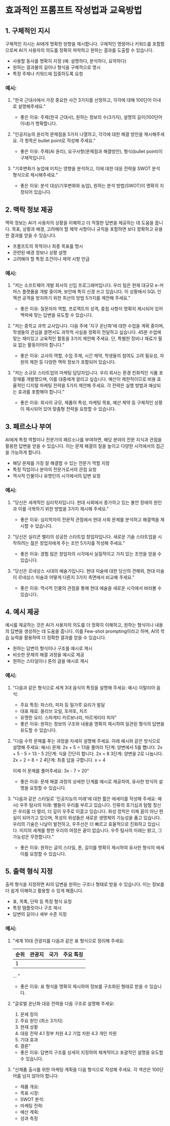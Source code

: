 # 효과적인 프롬프트 작성법과 교육방법

## 1. 구체적인 지시

구체적인 지시는 AI에게 명확한 방향을 제시합니다. 구체적인 명령어나 키워드를 포함함으로써 AI가 사용자의 의도를 정확히 파악하고 원하는 결과를 도출할 수 있습니다.

- 사용할 동사를 명확히 지정 (예: 설명하다, 분석하다, 요약하다)
- 원하는 결과물의 길이나 형식을 구체적으로 명시
- 특정 주제나 키워드에 집중하도록 요청

### 예시:

1. "한국 근대사에서 가장 중요한 사건 3가지를 선정하고, 각각에 대해 100단어 이내로 설명해주세요."
   - 좋은 이유: 주제(한국 근대사), 원하는 정보의 수(3가지), 설명의 길이(100단어 이내)가 명확합니다.

2. "인공지능의 윤리적 문제점을 5가지 나열하고, 각각에 대한 해결 방안을 제시해주세요. 각 항목은 bullet point로 작성해 주세요."
   - 좋은 이유: 주제(AI 윤리), 요구사항(문제점과 해결방안), 형식(bullet point)이 구체적입니다.

3. "기후변화가 농업에 미치는 영향을 분석하고, 이에 대한 대응 전략을 SWOT 분석 형식으로 제시해주세요."
   - 좋은 이유: 분석 대상(기후변화와 농업), 원하는 분석 방법(SWOT)이 명확히 지정되어 있습니다.

## 2. 맥락 정보 제공

맥락 정보는 AI가 사용자의 상황을 이해하고 더 적절한 답변을 제공하는 데 도움을 줍니다. 목표, 상황과 배경, 고려해야 할 제약 사항이나 규칙을 포함하면 보다 정확하고 유용한 결과를 얻을 수 있습니다.

- 프롬프트의 목적이나 최종 목표를 명시
- 관련된 배경 정보나 상황 설명
- 고려해야 할 특정 조건이나 제약 사항 언급

### 예시:

1. "저는 소프트웨어 개발 회사의 신입 프로그래머입니다. 우리 팀은 현재 대규모 e-커머스 플랫폼을 개발 중이며, 보안에 특히 신경 쓰고 있습니다. 이 상황에서 SQL 인젝션 공격을 방지하기 위한 최선의 방법 5가지를 제안해 주세요."
   - 좋은 이유: 질문자의 역할, 프로젝트의 성격, 중점 사항이 명확히 제시되어 있어 맥락에 맞는 답변을 유도할 수 있습니다.

2. "저는 중학교 과학 교사입니다. 다음 주에 '지구 온난화'에 대한 수업을 계획 중이며, 학생들의 관심을 끌면서도 과학적 사실을 정확히 전달하고 싶습니다. 45분 수업에 맞는 재미있고 교육적인 활동을 3가지 제안해 주세요. 단, 특별한 장비나 재료가 필요 없는 활동이어야 합니다."
   - 좋은 이유: 교사의 역할, 수업 주제, 시간 제약, 학생들의 참여도 고려 필요성, 자원의 제한 등 다양한 맥락 정보가 포함되어 있습니다.

3. "저는 소규모 스타트업의 마케팅 담당자입니다. 우리 회사는 환경 친화적인 식품 포장재를 개발했으며, 이를 대중에게 알리고 싶습니다. 예산이 제한적이므로 비용 효율적인 디지털 마케팅 전략을 5가지 제안해 주세요. 각 전략은 실행 방법과 예상되는 효과를 포함해야 합니다."
   - 좋은 이유: 회사의 규모, 제품의 특성, 마케팅 목표, 예산 제약 등 구체적인 상황이 제시되어 있어 맞춤형 전략을 요청할 수 있습니다.

## 3. 페르소나 부여

AI에게 특정 역할이나 전문가의 페르소나를 부여하면, 해당 분야의 전문 지식과 관점을 활용한 답변을 얻을 수 있습니다. 이는 문제 해결의 질을 높이고 다양한 시각에서의 접근을 가능하게 합니다.

- 해당 문제를 가장 잘 해결할 수 있는 전문가 역할 지정
- 특정 직업이나 분야의 전문가로서의 관점 요청
- 역사적 인물이나 유명인의 시각에서의 답변 요청

### 예시:

1. "당신은 세계적인 심리학자입니다. 현대 사회에서 증가하고 있는 불안 장애의 원인과 이를 극복하기 위한 방법을 3가지 제시해 주세요."
   - 좋은 이유: 심리학자의 전문적 관점에서 현대 사회 문제를 분석하고 해결책을 제시할 수 있습니다.

2. "당신은 실리콘 밸리의 성공한 스타트업 창업자입니다. 새로운 기술 스타트업을 시작하려는 젊은 창업자에게 주는 조언 5가지를 작성해 주세요."
   - 좋은 이유: 경험 많은 창업자의 시각에서 실질적이고 가치 있는 조언을 얻을 수 있습니다.

3. "당신은 르네상스 시대의 예술가입니다. 현대 미술에 대한 당신의 견해와, 현대 미술이 르네상스 미술과 어떻게 다른지 3가지 측면에서 비교해 주세요."
   - 좋은 이유: 역사적 인물의 관점을 통해 현대 예술을 새로운 시각에서 바라볼 수 있습니다.

## 4. 예시 제공

예시를 제공하는 것은 AI가 사용자의 의도를 더 정확히 이해하고, 원하는 형식이나 내용의 답변을 생성하는 데 도움을 줍니다. 이를 Few-shot prompting이라고 하며, AI의 학습 능력을 활용하여 더 정확한 결과를 얻을 수 있습니다.

- 원하는 답변의 형식이나 구조를 예시로 제시
- 비슷한 문제의 해결 과정을 예시로 제공
- 원하는 스타일이나 톤의 글을 예시로 제시

### 예시:

1. "다음과 같은 형식으로 세계 3대 음식의 특징을 설명해 주세요:
   예시) 이탈리아 음식:
   - 주요 특징: 파스타, 피자 등 밀가루 요리가 발달
   - 대표 재료: 올리브 오일, 토마토, 치즈
   - 유명한 요리: 스파게티 카르보나라, 마르게리타 피자"
   - 좋은 이유: 원하는 정보의 구조와 내용을 명확히 제시하여 일관된 형식의 답변을 유도할 수 있습니다.

2. "다음 수학 문제를 푸는 과정을 자세히 설명해 주세요. 아래 예시와 같은 방식으로 설명해 주세요:
   예시) 문제: 2x + 5 = 13을 풀어라
   1단계: 양변에서 5를 뺍니다. 2x + 5 - 5 = 13 - 5
   2단계: 식을 간단히 합니다. 2x = 8
   3단계: 양변을 2로 나눕니다. 2x ÷ 2 = 8 ÷ 2
   4단계: 최종 답을 구합니다. x = 4

   이제 이 문제를 풀어주세요: 3x - 7 = 20"
   - 좋은 이유: 문제 해결 과정의 상세한 단계를 예시로 제공하여, 유사한 방식의 설명을 요청할 수 있습니다.

3. "다음과 같은 스타일로 '인공지능의 미래'에 대한 짧은 에세이를 작성해 주세요:
   예시) 우주 탐사의 미래:
   별들이 우리를 부르고 있습니다. 인류의 호기심과 탐험 정신은 우리를 더 멀리, 더 깊이 우주로 이끌고 있습니다. 화성 정착은 이제 꿈이 아닌 현실이 되어가고 있으며, 목성의 위성들은 새로운 생명체의 가능성을 품고 있습니다. 우리의 기술은 나날이 발전하고, 우주선은 더 빠르고 효율적으로 진화하고 있습니다. 미지의 세계를 향한 우리의 여정은 끝이 없습니다. 우주 탐사의 미래는 밝고, 그 가능성은 무한합니다."
   - 좋은 이유: 원하는 글의 스타일, 톤, 길이를 명확히 제시하여 유사한 형식의 에세이를 요청할 수 있습니다.

## 5. 출력 형식 지정

출력 형식을 지정하면 AI의 답변을 원하는 구조나 형태로 받을 수 있습니다. 이는 정보를 더 쉽게 이해하고 활용할 수 있게 해줍니다.

- 표, 목록, 단락 등 특정 형식 요청
- 특정 템플릿이나 구조 제시
- 답변의 길이나 세부 수준 지정

### 예시:

1. "세계 10대 관광지를 다음과 같은 표 형식으로 정리해 주세요:

   | 순위 | 관광지 | 국가 | 주요 특징 |
   |-----|-------|-----|----------|
   | 1   |       |     |          |
   ...
   "
   - 좋은 이유: 표 형식을 명확히 제시하여 정보를 구조화된 형태로 받을 수 있습니다.

2. "글로벌 온난화 대응 전략을 다음 구조로 설명해 주세요:
   1. 문제 정의
   2. 주요 원인 (최소 3가지)
   3. 현재 상황
   4. 대응 전략
      4.1 정부 차원
      4.2 기업 차원
      4.3 개인 차원
   5. 기대 효과
   6. 결론"
   - 좋은 이유: 답변의 구조를 상세히 지정하여 체계적이고 포괄적인 설명을 유도할 수 있습니다.

3. "신제품 출시를 위한 마케팅 계획을 다음 형식으로 작성해 주세요. 각 섹션은 100단어를 넘지 않아야 합니다:
   - 제품 개요:
   - 목표 시장:
   - SWOT 분석:
   - 마케팅 전략:
   - 예산 계획:
   - 성과 측정 